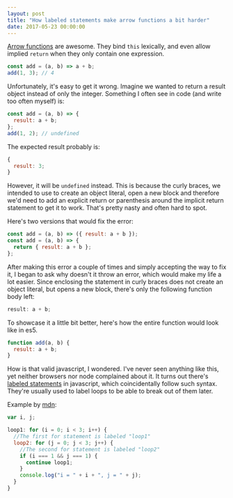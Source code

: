 ```yaml
---
layout: post
title: "How labeled statements make arrow functions a bit harder"
date: 2017-05-23 00:00:00
---
```


[Arrow functions](https://developer.mozilla.org/en-US/docs/Web/JavaScript/Reference/Functions/Arrow_functions) are awesome. They bind `this` lexically, and even allow implied `return` when they only contain one expression.

```js
const add = (a, b) => a + b;
add(1, 3); // 4
```

Unfortunately, it's easy to get it wrong.
Imagine we wanted to return a result object instead of only the integer.
Something I often see in code (and write too often myself) is:

```js
const add = (a, b) => {
  result: a + b;
};
add(1, 2); // undefined
```

The expected result probably is:

```js
{
  result: 3;
}
```

However, it will be `undefined` instead. This is because the curly braces, we intended to use to create an object literal, open a new block and therefore we'd need to add an explicit return or parenthesis around the implicit return statement to get it to work.
That's pretty nasty and often hard to spot.

Here's two versions that would fix the error:

```js
const add = (a, b) => ({ result: a + b });
const add = (a, b) => {
  return { result: a + b };
};
```

After making this error a couple of times and simply accepting the way to fix it, I began to ask why doesn't it throw an error, which would make my life a lot easier.
Since enclosing the statement in curly braces does not create an object literal, but opens a new block, there's only the following function body left:

```js
result: a + b;
```

To showcase it a little bit better, here's how the entire function would look like in es5.

```js
function add(a, b) {
  result: a + b;
}
```

How is that valid javascript, I wondered. I've never seen anything like this, yet neither browsers nor node complained about it.
It turns out there's [labeled statements](https://developer.mozilla.org/en-US/docs/Web/JavaScript/Reference/Statements/label) in javascript, which coincidentally follow such syntax. They're usually used to label loops to be able to break out of them later.

Example by [mdn](https://developer.mozilla.org/en-US/docs/Web/JavaScript/Reference/Statements/label):

```js
var i, j;

loop1: for (i = 0; i < 3; i++) {
  //The first for statement is labeled "loop1"
  loop2: for (j = 0; j < 3; j++) {
    //The second for statement is labeled "loop2"
    if (i === 1 && j === 1) {
      continue loop1;
    }
    console.log("i = " + i + ", j = " + j);
  }
}
```
